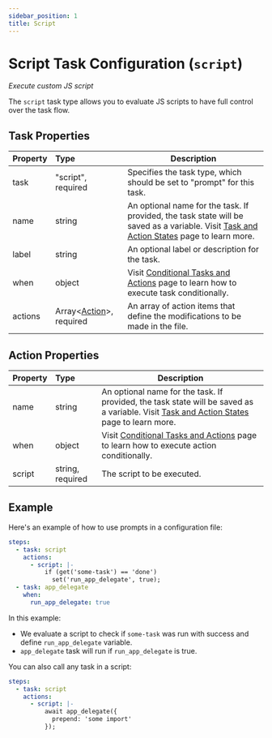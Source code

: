 ```yaml
---
sidebar_position: 1
title: Script
---
```


# Script Task Configuration (`script`)

_Execute custom JS script_

The `script` task type allows you to evaluate JS scripts to have full control over the task flow.

## Task Properties

| Property | Type                                            | Description                                                                                                                                              |
|:---------|:------------------------------------------------|----------------------------------------------------------------------------------------------------------------------------------------------------------|
| task     | "script", required                              | Specifies the task type, which should be set to "prompt" for this task.                                                                                  |
| name     | string                                          | An optional name for the task. If provided, the task state will be saved as a variable. Visit [Task and Action States](../../states) page to learn more. |
| label    | string                                          | An optional label or description for the task.                                                                                                           |
| when     | object                                          | Visit [Conditional Tasks and Actions](../../when) page to learn how to execute task conditionally.                                                       |
| actions  | Array\<[Action](#action-properties)\>, required | An array of action items that define the modifications to be made in the file.                                                                           |

## Action Properties

| Property | Type                                           | Description                                                                                                                                              |
|:---------|:-----------------------------------------------|----------------------------------------------------------------------------------------------------------------------------------------------------------|
| name     | string                                         | An optional name for the task. If provided, the task state will be saved as a variable. Visit [Task and Action States](../../states) page to learn more. |
| when     | object                                         | Visit [Conditional Tasks and Actions](../../when)  page to learn how to execute action conditionally.                                                    |
| script   | string, required                               | The script to be executed.                                                                                                                               |

## Example

Here's an example of how to use prompts in a configuration file:

```yaml
steps:
  - task: script
    actions:
      - script: |-
          if (get('some-task') == 'done')
            set('run_app_delegate', true);
  - task: app_delegate
    when:
      run_app_delegate: true
```

In this example:

- We evaluate a script to check if `some-task` was run with success and define `run_app_delegate` variable.
- `app_delegate` task will run if `run_app_delegate` is true.

You can also call any task in a script:

```yaml
steps:
  - task: script
    actions:
      - script: |-
          await app_delegate({
            prepend: 'some import'
          });
```
